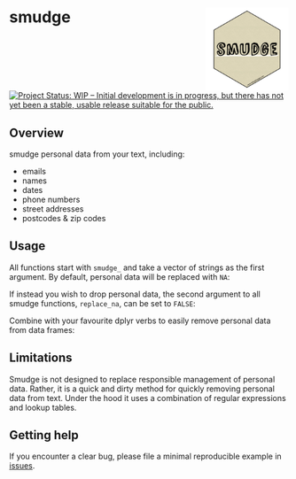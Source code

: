 # smudge <img src='man/figures/logo/smudge-logo.png' align="right" height="150" /></a>

[![Project Status: WIP – Initial development is in progress, but there has not yet been a stable, usable release suitable for the public.](https://www.repostatus.org/badges/latest/wip.svg)](https://www.repostatus.org/#wip)

## Overview
smudge personal data from your text, including:
- emails  
- names  
- dates  
- phone numbers  
- street addresses  
- postcodes & zip codes

## Usage
All functions start with `smudge_` and take a vector of strings as the first argument. By default, personal data will be replaced with `NA`:


If instead you wish to drop personal data, the second argument to all smudge functions, `replace_na`, can be set to `FALSE`:

Combine with your favourite dplyr verbs to easily remove personal data from data frames:

## Limitations
Smudge is not designed to replace responsible management of personal data. Rather, it is a quick and dirty method for quickly removing personal data from text. Under the hood it uses a combination of regular expressions and lookup tables.

## Getting help
If you encounter a clear bug, please file a minimal reproducible example
in [issues](https://github.com/MikeJohnPage/smudge/issues).
